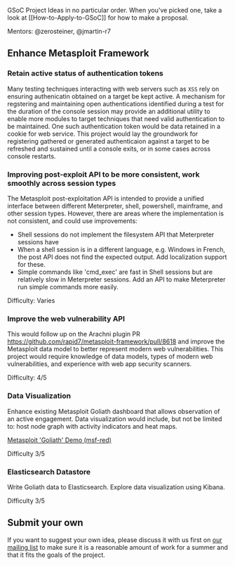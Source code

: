 GSoC Project Ideas in no particular order. When you've picked one, take a look at [[How-to-Apply-to-GSoC]] for how to make a proposal.

Mentors: @zerosteiner, @jmartin-r7

## Enhance Metasploit Framework

### Retain active status of authentication tokens

Many testing techniques interacting with web servers such as `XSS` rely on ensuring authenicatin obtained on a target be kept active. A mechanism for regstering and maintaining open authentications identified during a test for the duration of the console session may provide an additional utility to enable more modules to target techniques that need valid authentication to be maintained. One such authentication token would be data retained in a cookie for web service. This project would lay the groundwork for registering gathered or generated authenticaion against a target to be refreshed and sustained until a console exits, or in some cases across console restarts.

### Improving post-exploit API to be more consistent, work smoothly across session types

The Metasploit post-exploitation API is intended to provide a unified interface between different Meterpreter, shell, powershell, mainframe, and other session types. However, there are areas where the implementation is not consistent, and could use improvements:

 * Shell sessions do not implement the filesystem API that Meterpreter sessions have
 * When a shell session is in a different language, e.g. Windows in French, the post API does not find the expected output. Add localization support for these.
 * Simple commands like 'cmd_exec' are fast in Shell sessions but are relatively slow in Meterpreter sessions. Add an API to make Meterpreter run simple commands more easily.

Difficulty: Varies

### Improve the web vulnerability API

This would follow up on the Arachni plugin PR https://github.com/rapid7/metasploit-framework/pull/8618 and improve the Metasploit data model to better represent modern web vulnerabilities. This project would require knowledge of data models, types of modern web vulnerabilities, and experience with web app security scanners.

Difficulty: 4/5

### Data Visualization

Enhance existing Metasploit Goliath dashboard that allows observation of an active engagement. Data visualization would include, but not be limited to: host node graph with activity indicators and heat maps.

[Metasploit 'Goliath' Demo (msf-red)](https://www.youtube.com/watch?v=hvuy6A-ie1g&feature=youtu.be&t=176)

Difficulty 3/5

### Elasticsearch Datastore
Write Goliath data to Elasticsearch. Explore data visualization using Kibana.

Difficulty 3/5

## Submit your own

If you want to suggest your own idea, please discuss it with us first on [our mailing list](https://groups.google.com/forum/#!forum/metasploit-hackers) to make sure it is a reasonable amount of work for a summer and that it fits the goals of the project.
